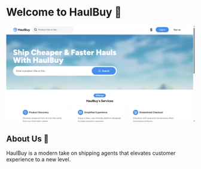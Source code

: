 # Welcome to HaulBuy 👋

![Preview](https://github.com/haulbuy/.github/blob/main/profile/preview.png)

## About Us 📖

HaulBuy is a modern take on shipping agents that elevates customer experience to a new level.

